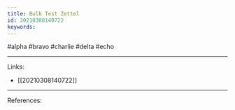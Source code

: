 ```yaml
---
title: Bulk Test Zettel
id: 20210308140722
keywords:
---
```

#alpha #bravo #charlie #delta #echo

---
Links:

- [[20210308140722]]

---
References:
